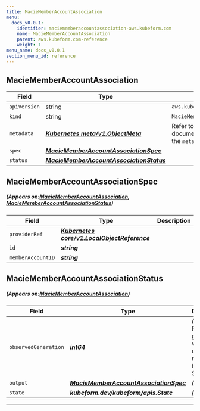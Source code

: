 ```yaml
---
title: MacieMemberAccountAssociation
menu:
  docs_v0.0.1:
    identifier: maciememberaccountassociation-aws.kubeform.com
    name: MacieMemberAccountAssociation
    parent: aws.kubeform.com-reference
    weight: 1
menu_name: docs_v0.0.1
section_menu_id: reference
---
```


## MacieMemberAccountAssociation
| Field | Type | Description |
| ------ | ----- | ----------- |
| `apiVersion` | string | `aws.kubeform.com/v1alpha1` |
|    `kind` | string | `MacieMemberAccountAssociation` |
| `metadata` | ***[Kubernetes meta/v1.ObjectMeta](https://kubernetes.io/docs/reference/generated/kubernetes-api/v1.13/#objectmeta-v1-meta)***|Refer to the Kubernetes API documentation for the fields of the `metadata` field.|
| `spec` | ***[MacieMemberAccountAssociationSpec](#MacieMemberAccountAssociationSpec)***||
| `status` | ***[MacieMemberAccountAssociationStatus](#MacieMemberAccountAssociationStatus)***||
## MacieMemberAccountAssociationSpec
##### (Appears on:[MacieMemberAccountAssociation](#MacieMemberAccountAssociation), [MacieMemberAccountAssociationStatus](#MacieMemberAccountAssociationStatus))
| Field | Type | Description |
| ------ | ----- | ----------- |
| `providerRef` | ***[Kubernetes core/v1.LocalObjectReference](https://kubernetes.io/docs/reference/generated/kubernetes-api/v1.13/#localobjectreference-v1-core)***||
| `id` | ***string***||
| `memberAccountID` | ***string***||
## MacieMemberAccountAssociationStatus
##### (Appears on:[MacieMemberAccountAssociation](#MacieMemberAccountAssociation))
| Field | Type | Description |
| ------ | ----- | ----------- |
| `observedGeneration` | ***int64***| ***(Optional)*** Resource generation, which is updated on mutation by the API Server.|
| `output` | ***[MacieMemberAccountAssociationSpec](#MacieMemberAccountAssociationSpec)***| ***(Optional)*** |
| `state` | ***kubeform.dev/kubeform/apis.State***| ***(Optional)*** |
---
